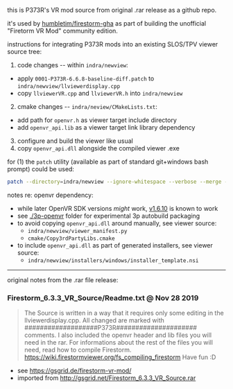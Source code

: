 this is P373R's VR mod source from original .rar release as a github repo.

it's used by [humbletim/firestorm-gha](https://github.com/humbletim/firestorm-gha) as part
of building the unofficial "Firetorm VR Mod" community edition.

instructions for integrating P373R mods into an existing SLOS/TPV viewer source tree:
1. code changes -- within `indra/newview`:
  - apply `0001-P373R-6.6.8-baseline-diff.patch` to `indra/newview/llviewerdisplay.cpp`
  - copy `llviewerVR.cpp` and `llviewerVR.h` into `indra/newview`
2. cmake changes -- `indra/neview/CMakeLists.txt`:
  - add path for `openvr.h` as viewer target include directory
  - add `openvr_api.lib` as a viewer target link library dependency
3. configure and build the viewer like usual
4. copy `openvr_api.dll` alongside the compiled viewer .exe

for (1) the `patch` utility (available as part of standard git+windows bash prompt) could be used:
```sh
patch --directory=indra/newview --ignore-whitespace --verbose --merge -p1 < your/path/to/p373r-vrmod/0001-P373R-6.6.8-baseline-diff.patch
```

notes re: openvr dependency:
- while later OpenVR SDK versions *might* work, [v1.6.10](https://github.com/ValveSoftware/openvr/tree/v1.6.10) is known to work
- see [./3p-openvr](./3p-openvr) folder for experimental 3p autobuild packaging
- to avoid copying `openvr_api.dll` around manually, see viewer source:
  - `indra/newview/viewer_manifest.py`
  - `cmake/Copy3rdPartyLibs.cmake`
- to include `openvr_api.dll` as part of generated installers, see viewer source:
  - `indra/newview/installers/windows/installer_template.nsi`

---

original notes from the .rar file release:

### Firestorm_6.3.3_VR_Source/Readme.txt @ Nov 28  2019

> The Source is written in a way that it requires only some editing in the llviewerdisplay.cpp.
> All changed are marked with ###################P373R#####################  comments.
> I also included the openvr header and lib files you will need in the rar.
> For informations about the rest of the files you will need, read how to compile Firestorm.
> https://wiki.firestormviewer.org/fs_compiling_firestorm
> Have fun :D

- see https://gsgrid.de/firestorm-vr-mod/
- imported from http://gsgrid.net/Firestorm_6.3.3_VR_Source.rar
